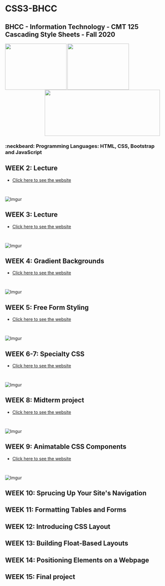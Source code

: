 # CSS3-BHCC

## BHCC - Information Technology - CMT 125 Cascading Style Sheets - Fall 2020

<img align="left" width="200" height="150" src="https://media.giphy.com/media/l3vRfNA1p0rvhMSvS/giphy.gif">

<img align="left" width="200" height="150" src="https://media.giphy.com/media/fsEaZldNC8A1PJ3mwp/giphy.gif">
<p align="right">
  <img width="375" height="150" src="https://services.jsatech.com/custom/cached/104/images/header_image.jpg">
</p>

### :neckbeard: Programming Languages: HTML, CSS, Bootstrap and JavaScript

## WEEK 2: Lecture
- [Click here to see the website](https://keen-blackwell-3a4811.netlify.app/)
<br>

![Imgur](https://i.imgur.com/SEdSzDc.png)

## WEEK 3: Lecture
- [Click here to see the website](https://hopeful-wing-9780f5.netlify.app/)
<br>

![Imgur](https://i.imgur.com/vvBc2Rs.png)

## WEEK 4: Gradient Backgrounds
- [Click here to see the website](https://infallible-mirzakhani-9db2f0.netlify.app/)
<br>

![Imgur](https://i.imgur.com/ZHGiFCs.png)

## WEEK 5: Free Form Styling
- [Click here to see the website](https://optimistic-keller-49f9b8.netlify.app/)
<br>

![Imgur](https://i.imgur.com/v0F6XLw.png)

## WEEK 6-7: Specialty CSS
- [Click here to see the website](https://focused-kirch-1ac797.netlify.app/)
<br>

![Imgur](https://i.imgur.com/Bt3nA5v.png)

## WEEK 8: Midterm project
- [Click here to see the website](https://youthful-dubinsky-cce17c.netlify.app/)
<br>

![Imgur](https://i.imgur.com/kgFtmqH.png)

## WEEK 9: Animatable CSS Components
- [Click here to see the website](https://quizzical-lalande-bf2a10.netlify.app/)
<br>

![Imgur](https://i.imgur.com/izjYhxk.png)

## WEEK 10: Sprucing Up Your Site's Navigation


## WEEK 11: Formatting Tables and Forms


## WEEK 12: Introducing CSS Layout


## WEEK 13: Building Float-Based Layouts


## WEEK 14: Positioning Elements on a Webpage


## WEEK 15: Final project
